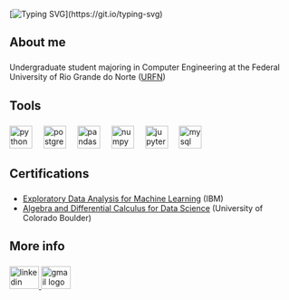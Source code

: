 [![Typing SVG](https://readme-typing-svg.demolab.com?font=Fira+Code&pause=1000&color=F7F7F7&vCenter=true&width=435&lines=Hey+there!+%F0%9F%91%8B;I'm+Alice+Victorino;Welcome+to+my+GitHub!)](https://git.io/typing-svg)

###

<h2 align="left">About me</h2>

###

Undergraduate student majoring in Computer Engineering at the Federal University of Rio Grande do Norte ([URFN](https://www.ufrn.br/))

###

<h2 align="left">Tools</h2>

###

<div align="left">
  <img src="https://cdn.jsdelivr.net/gh/devicons/devicon/icons/python/python-original.svg" height="40" alt="python logo"  />
  <img width="12" />
  <img src="https://cdn.jsdelivr.net/gh/devicons/devicon/icons/postgresql/postgresql-original.svg" height="40" alt="postgresql logo"  />
  <img width="12" />
  <img src="https://cdn.jsdelivr.net/gh/devicons/devicon/icons/pandas/pandas-original.svg" height="40" alt="pandas logo"  />
  <img width="12" />
  <img src="https://cdn.jsdelivr.net/gh/devicons/devicon/icons/numpy/numpy-original.svg" height="40" alt="numpy logo"  />
  <img width="12" />
  <img src="https://cdn.jsdelivr.net/gh/devicons/devicon/icons/jupyter/jupyter-original.svg" height="40" alt="jupyter logo"  />
  <img width="12" />
  <img src="https://cdn.jsdelivr.net/gh/devicons/devicon/icons/mysql/mysql-original.svg" height="40" alt="mysql logo"  />
</div>

###

<h2 align="left">Certifications</h2>

###

- [Exploratory Data Analysis for Machine Learning](https://www.coursera.org/account/accomplishments/verify/9FYOWQ9JR06C) (IBM)
- [Algebra and Differential Calculus for Data Science](https://www.coursera.org/account/accomplishments/verify/NPNJ5Q8AEAVU) (University of Colorado Boulder)

###

<h2 align="left">More info</h2>

###

<div align="left">
  <a href="https://www.linkedin.com/in/alice-victorino/" target="_blank">
    <img src="https://raw.githubusercontent.com/maurodesouza/profile-readme-generator/master/src/assets/icons/social/linkedin/default.svg" width="52" height="40" alt="linkedin logo"  />
  </a>
  <a href="mailto:alicefvictorino@gmail.com" target="_blank">
    <img src="https://raw.githubusercontent.com/maurodesouza/profile-readme-generator/master/src/assets/icons/social/gmail/default.svg" width="52" height="40" alt="gmail logo"  />
  </a>
</div>

###
